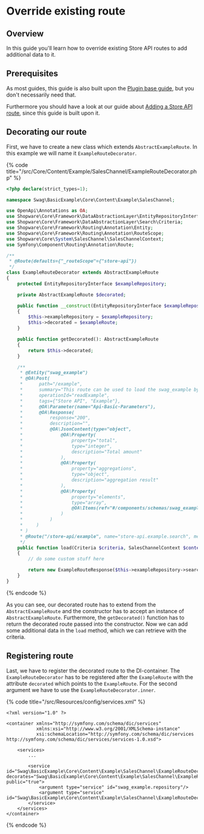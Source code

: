 # Override existing route

## Overview

In this guide you'll learn how to override existing Store API routes to add additional data to it.

## Prerequisites

As most guides, this guide is also built upon the [Plugin base guide](../../plugin-base-guide.md), but you don't necessarily need that.

Furthermore you should have a look at our guide about [Adding a Store API route](add-store-api-route.md), since this guide is built upon it.

## Decorating our route

First, we have to create a new class which extends `AbstractExampleRoute`. In this example we will name it `ExampleRouteDecorator`.

{% code title="<plugin root>/src/Core/Content/Example/SalesChannel/ExampleRouteDecorator.php" %}
```php
<?php declare(strict_types=1);

namespace Swag\BasicExample\Core\Content\Example\SalesChannel;

use OpenApi\Annotations as OA;
use Shopware\Core\Framework\DataAbstractionLayer\EntityRepositoryInterface;
use Shopware\Core\Framework\DataAbstractionLayer\Search\Criteria;
use Shopware\Core\Framework\Routing\Annotation\Entity;
use Shopware\Core\Framework\Routing\Annotation\RouteScope;
use Shopware\Core\System\SalesChannel\SalesChannelContext;
use Symfony\Component\Routing\Annotation\Route;

/**
 * @Route(defaults={"_routeScope"={"store-api"})
 */
class ExampleRouteDecorator extends AbstractExampleRoute
{
    protected EntityRepositoryInterface $exampleRepository;

    private AbstractExampleRoute $decorated;

    public function __construct(EntityRepositoryInterface $exampleRepository, AbstractExampleRoute $exampleRoute)
    {
        $this->exampleRepository = $exampleRepository;
        $this->decorated = $exampleRoute;
    }

    public function getDecorated(): AbstractExampleRoute
    {
        return $this->decorated;
    }

    /**
     * @Entity("swag_example")
     * @OA\Post(
     *      path="/example",
     *      summary="This route can be used to load the swag_example by specific filters",
     *      operationId="readExample",
     *      tags={"Store API", "Example"},
     *      @OA\Parameter(name="Api-Basic-Parameters"),
     *      @OA\Response(
     *          response="200",
     *          description="",
     *          @OA\JsonContent(type="object",
     *              @OA\Property(
     *                  property="total",
     *                  type="integer",
     *                  description="Total amount"
     *              ),
     *              @OA\Property(
     *                  property="aggregations",
     *                  type="object",
     *                  description="aggregation result"
     *              ),
     *              @OA\Property(
     *                  property="elements",
     *                  type="array",
     *                  @OA\Items(ref="#/components/schemas/swag_example_flat")
     *              )
     *          )
     *     )
     * )
     * @Route("/store-api/example", name="store-api.example.search", methods={"GET", "POST"})
     */
    public function load(Criteria $criteria, SalesChannelContext $context): ExampleRouteResponse
    {
        // do some custom stuff here

        return new ExampleRouteResponse($this->exampleRepository->search($criteria, $context->getContext()));
    }
}
```
{% endcode %}

As you can see, our decorated route has to extend from the `AbstractExampleRoute` and the constructor has to accept an instance of `AbstractExampleRoute`. Furthermore, the `getDecorated()` function has to return the decorated route passed into the constructor. Now we can add some additional data in the `load` method, which we can retrieve with the criteria.

## Registering route

Last, we have to register the decorated route to the DI-container. The `ExampleRouteDecorator` has to be registered after the `ExampleRoute` with the attribute `decorated` which points to the `ExampleRoute`. For the second argument we have to use the `ExampleRouteDecorator.inner`.

{% code title="<plugin root>/src/Resources/config/services.xml" %}
```markup
<?xml version="1.0" ?>

<container xmlns="http://symfony.com/schema/dic/services"
           xmlns:xsi="http://www.w3.org/2001/XMLSchema-instance"
           xsi:schemaLocation="http://symfony.com/schema/dic/services http://symfony.com/schema/dic/services/services-1.0.xsd">

    <services>
        ...

        <service id="Swag\BasicExample\Core\Content\Example\SalesChannel\ExampleRouteDecorator" decorates="Swag\BasicExample\Core\Content\Example\SalesChannel\ExampleRoute" public="true">
            <argument type="service" id="swag_example.repository"/>
            <argument type="service" id="Swag\BasicExample\Core\Content\Example\SalesChannel\ExampleRouteDecorator.inner"/>
        </service>
    </services>
</container>
```
{% endcode %}

